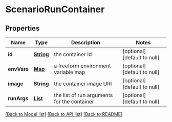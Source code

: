 # ScenarioRunContainer
## Properties

Name | Type | Description | Notes
------------ | ------------- | ------------- | -------------
**id** | [**String**](string.md) | the container Id | [optional] [default to null]
**envVars** | [**Map**](object.md) | a freeform environment variable map | [optional] [default to null]
**image** | [**String**](string.md) | the container image URI | [optional] [default to null]
**runArgs** | [**List**](string.md) | the list of run arguments for the container | [optional] [default to null]

[[Back to Model list]](../README.md#documentation-for-models) [[Back to API list]](../README.md#documentation-for-api-endpoints) [[Back to README]](../README.md)

